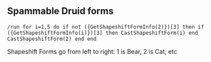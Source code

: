 ## Spammable Druid forms
```
/run for i=1,5 do if not ({GetShapeshiftFormInfo(2)})[3] then if ({GetShapeshiftFormInfo(i)})[3] then CastShapeshiftForm(i) end CastShapeshiftForm(2) end end
```

Shapeshift Forms go from left to right: 1 is Bear, 2 is Cat, etc